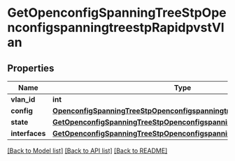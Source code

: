 # GetOpenconfigSpanningTreeStpOpenconfigspanningtreestpRapidpvstVlan

## Properties
Name | Type | Description | Notes
------------ | ------------- | ------------- | -------------
**vlan_id** | **int** |  | 
**config** | [**OpenconfigSpanningTreeStpOpenconfigspanningtreestpRapidpvstConfig**](OpenconfigSpanningTreeStpOpenconfigspanningtreestpRapidpvstConfig.md) |  | [optional] 
**state** | [**GetOpenconfigSpanningTreeStpOpenconfigspanningtreestpRapidpvstState**](GetOpenconfigSpanningTreeStpOpenconfigspanningtreestpRapidpvstState.md) |  | [optional] 
**interfaces** | [**GetOpenconfigSpanningTreeStpOpenconfigspanningtreestpRstpInterfaces**](GetOpenconfigSpanningTreeStpOpenconfigspanningtreestpRstpInterfaces.md) |  | [optional] 

[[Back to Model list]](../README.md#documentation-for-models) [[Back to API list]](../README.md#documentation-for-api-endpoints) [[Back to README]](../README.md)


